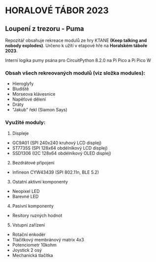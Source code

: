 # HORALOVÉ TÁBOR 2023
## Loupení z trezoru - Puma

Repozitář obsahuje rekreace modulů ze hry KTANE **(Keep talking and nobody explodes)**.
Určeno k užítí v etapové hře na **Horalském táboře 2023**.

Interní logika pumy psána pro CircuitPython 8.2.0 na Pi Pico a Pi Pico W

### Obsah všech rekreovaných modulů **(viz složka modules)**:
- Hieroglyfy
- Bludiště
- Morseova klávesnice
- Napěťové dělení
- Dráty
- "Jakub" řekl (Siamon Says)

### Využité moduly:
1. Displeje
- GC9A01 (SPI 240x240 kruhový LCD displej)
- ST7735S (SPI 128x64 obdélníkový LCD displej)
- SSD1306 (I2C 128x64 obdélníkový OLED displej)
2. Bezdrátové připojení
- Infineon CYW43439 (SPI 802.11n, BLE 5.2)
3. Ostatní aktivní komponenty
- Neopixel LED
- Barevné LED 
4. Pasivní komponenty
- Resitory ruzných hodnot
5. Vstupní zařízení
- Rotační enkodér 
- Tlačitkový membránový matrix 4x3
- Potenciometr 10kohm
- Joystick 2 osý
- Mechanická tlačítka
